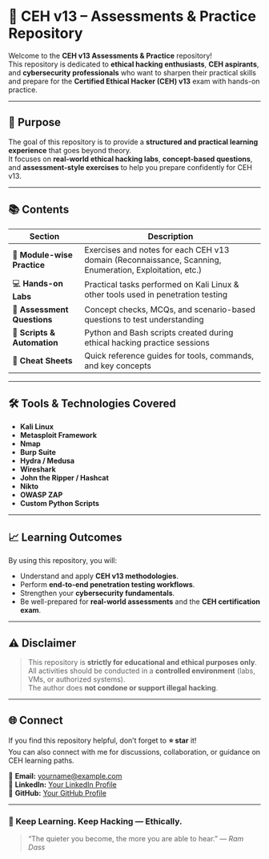 # 🧠 CEH v13 – Assessments & Practice Repository  

Welcome to the **CEH v13 Assessments & Practice** repository!  
This repository is dedicated to **ethical hacking enthusiasts**, **CEH aspirants**, and **cybersecurity professionals** who want to sharpen their practical skills and prepare for the **Certified Ethical Hacker (CEH) v13** exam with hands-on practice.

---

## 🎯 Purpose
The goal of this repository is to provide a **structured and practical learning experience** that goes beyond theory.  
It focuses on **real-world ethical hacking labs**, **concept-based questions**, and **assessment-style exercises** to help you prepare confidently for CEH v13.

---

## 📚 Contents

| Section | Description |
|----------|-------------|
| 🧩 **Module-wise Practice** | Exercises and notes for each CEH v13 domain (Reconnaissance, Scanning, Enumeration, Exploitation, etc.) |
| 💻 **Hands-on Labs** | Practical tasks performed on Kali Linux & other tools used in penetration testing |
| 📘 **Assessment Questions** | Concept checks, MCQs, and scenario-based questions to test understanding |
| 🧠 **Scripts & Automation** | Python and Bash scripts created during ethical hacking practice sessions |
| 🧾 **Cheat Sheets** | Quick reference guides for tools, commands, and key concepts |

---

## 🛠️ Tools & Technologies Covered
- **Kali Linux**
- **Metasploit Framework**
- **Nmap**
- **Burp Suite**
- **Hydra / Medusa**
- **Wireshark**
- **John the Ripper / Hashcat**
- **Nikto**
- **OWASP ZAP**
- **Custom Python Scripts**

---

## 📈 Learning Outcomes
By using this repository, you will:
- Understand and apply **CEH v13 methodologies**.
- Perform **end-to-end penetration testing workflows**.
- Strengthen your **cybersecurity fundamentals**.
- Be well-prepared for **real-world assessments** and the **CEH certification exam**.

---

## ⚠️ Disclaimer
> This repository is **strictly for educational and ethical purposes only**.  
> All activities should be conducted in a **controlled environment** (labs, VMs, or authorized systems).  
> The author does **not condone or support illegal hacking**.

---

## 🌐 Connect
If you find this repository helpful, don’t forget to **⭐ star** it!  
You can also connect with me for discussions, collaboration, or guidance on CEH learning paths.

📧 **Email:** yourname@example.com  
💼 **LinkedIn:** [Your LinkedIn Profile](https://www.linkedin.com/in/talha-ahmed-422537181/)  
🐙 **GitHub:** [Your GitHub Profile](https://github.com/talha3117)

---

### 🚀 Keep Learning. Keep Hacking — Ethically.
> “The quieter you become, the more you are able to hear.” — *Ram Dass*
